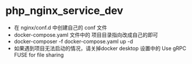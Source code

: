 # php_nginx_service_dev

- 在 nginx/conf.d 中创建自己的 conf 文件
- docker-compose.yaml 文件中的 项目目录指向改成自己的即可
- docker-composer -f docker-compose.yaml up -d
- 如果遇到项目无法启动的情况，请关掉docker desktop 设置中的 Use gRPC FUSE for file sharing